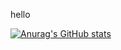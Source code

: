 hello

[![Anurag's GitHub stats](https://github-readme-stats.vercel.app/api?username=antonin-alves&show_icons=true&theme=radical)](https://github.com/anuraghazra/github-readme-stats)
